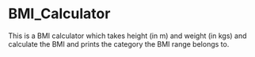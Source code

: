 # BMI_Calculator
This is a BMI calculator which takes height (in m) and weight (in kgs) and calculate the BMI and prints the category the BMI range belongs to. 
